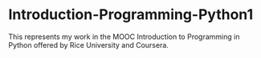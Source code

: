 # Introduction-Programming-Python1
This represents my work in the MOOC Introduction to Programming in Python offered by Rice University and Coursera.
